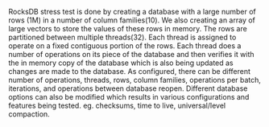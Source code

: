 RocksDB stress test is done by creating a database with a large number of rows (1M) in a number of column families(10). We also creating an array of large vectors to store the values of these rows in memory.
The rows are partitioned between multiple threads(32). Each thread is assigned to operate on a fixed contiguous portion of the rows. Each thread does a number of operations on its piece of the database and then verifies it with the in memory copy of the database which is also being updated as changes are made to the database.  As configured, there can be different number of operations, threads, rows, column families, operations per batch, iterations, and operations between database reopen. Different database options can also be modified which results in various configurations and features being tested. eg. checksums, time to live, universal/level compaction.